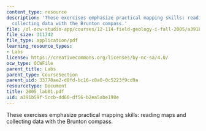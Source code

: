 ```yaml
---
content_type: resource
description: 'These exercises emphasize practical mapping skills: reading maps and
  collecting data with the Brunton compass.'
file: /ol-ocw-studio-app/courses/12-114-field-geology-i-fall-2005/a391b59f5ccbdd60df56b2ea5abe198e_2005_lab01.pdf
file_size: 311742
file_type: application/pdf
learning_resource_types:
- Labs
license: https://creativecommons.org/licenses/by-nc-sa/4.0/
ocw_type: OCWFile
parent_title: Labs
parent_type: CourseSection
parent_uid: 33778ae2-d8fd-bc16-c8a0-0c5223f9cd9a
resourcetype: Document
title: 2005_lab01.pdf
uid: a391b59f-5ccb-dd60-df56-b2ea5abe198e
---
```

These exercises emphasize practical mapping skills: reading maps and collecting data with the Brunton compass.